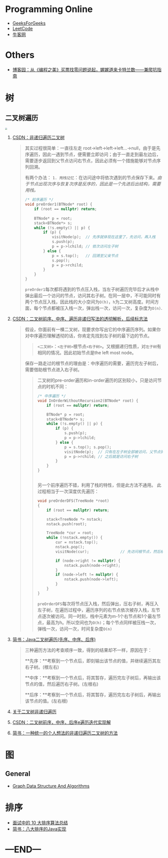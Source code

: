# Programming Online

- [GeeksForGeeks](https://www.geeksforgeeks.org/)
- [LeetCode](https://leetcode.com/)
- [牛客网](https://www.nowcoder.com/)

# Others

- [博客园：从《编程之美》买票找零问题说起，娓娓道来卡特兰数——兼爬坑指南](http://www.cnblogs.com/wuyuegb2312/p/3016878.html#suggestion) <!--超详细-->

# 树

## 二叉树遍历

<img src="https://upload-images.jianshu.io/upload_images/2405011-5f5b0b136713f744.jpg" style="zoom:40%" >

1. [CSDN：非递归遍历二叉树](https://blog.csdn.net/kofsky/article/details/2886453/) <!--版本全面，解释简略-->

   > 其实过程很简单：一直往左走 root->left->left->left...->null，由于是先序遍历，因此一遇到节点，便需要立即访问；由于一直走到最左边后，需要逐步返回到父节点访问右节点，因此必须有一个措施能够对节点序列回溯。
   >
   > 有两个办法： `1. 用栈记忆`：在访问途中将依次遇到的节点保存下来。*由于节点出现次序与恢复次序是反序的，因此是一个先进后出结构，需要用栈。*
   >
   > ```cpp
   > /* 前序遍历 */
   > void preOrder1(BTNode* root) {
   >     if (root == nullptr) return;
   >     
   >     BTNode* p = root;
   >     stack<BTNode*> s;
   >     while (!s.empty() || p) {
   >         if (p) {
   >             visitNode(p);  // 先序就体现在这里了，先访问，再入栈
   >             s.push(p);
   >             p = p->lchild; // 依次访问左子树
   >         } else {
   >             p = s.top();   // 回溯至父亲节点
   >             s.pop();
   >             p = p->rchild;
   >         }
   >     }
   > }
   > ```
   >
   > `preOrder1`每次都将遇到的节点压入栈，当左子树遍历完毕后才从栈中弹出最后一个访问的节点，访问其右子树。在同一层中，不可能同时有两个节点压入栈，因此栈的大小空间为`O(h)`，`h`为二叉树高度。时间方面，每个节点都被压入栈一次，弹出栈一次，访问一次，复杂度为`O(n)`.

2. [CSDN：二叉树前序、中序、遍历非递归写法的透彻解析，后续标志法](https://blog.csdn.net/zhangxiangdavaid/article/details/37115355) <!--中序的过程最详细-->

   > 假设，你面前有一棵二叉树，现要求你写出它的中序遍历序列。如果你对中序遍历理解透彻的话，你肯定先找到左子树的最下边的节点。
   >
   > > `<二叉树>`：`<左子树>`根节点`<右子树>`。又根据递归性质，对`左子树`有相同的情况。因此初始节点是the left most node。
   >
   > 保存一路走过的根节点的理由是：中序遍历的需要，遍历完左子树后，需要借助根节点进入右子树。
   >
   > > 二叉树的pre-order遍历和in-order遍历的区别较小，只是访问节点的时机不同：
   > >
   > > ```cpp
   > > /* 中序遍历 */
   > > void InOrderWithoutRecursion2(BTNode* root) {
   > >     if (root == nullptr) return;
   > > 
   > >     BTNode* p = root;
   > >     stack<BTNode*> s;
   > >     while (!s.empty() || p) {
   > >         if (p) {
   > >             s.push(p);
   > >             p = p->lchild;
   > >         } else {
   > >             p = s.top(); s.pop();
   > >             visitNode(p);  // 只有在左子树全部被访问，父节点弹出栈才访问
   > >             p = p->rchild; // 之后就是访问右子树
   > >         }
   > >     }
   > > }
   > > 
   > > 
   > > 
   > > ```
   > >
   > > 另一个前序遍历不错，利用了栈的特性，但是此方法不通用。 此过程相当于一次深度优先遍历：
   > >
   > > ```cpp
   > > void preOrderDFS(TreeNode *root)
   > > {
   > >     if (root == nullptr) return;
   > > 
   > >     stack<TreeNode *> nstack;
   > >     nstack.push(root);
   > > 
   > >     TreeNode *cur = root;
   > >     while (!nstack.empty()) {
   > >         cur = nstack.top();
   > >         nstack.pop();
   > >         visitNode(cur);              // 先访问根节点，然后根节点就无需入栈
   > > 
   > >         if (node->right != nullptr) {
   > >             nstack.push(node->right);
   > >         }
   > >         if (node->left != nullptr) {
   > >             nstack.push(node->left);
   > >         }
   > >     }
   > > }
   > > 
   > > ```
   > >
   > > `preOrderDFS`每次将节点压入栈，然后弹出，压右子树，再压入左子树，在遍历过程中，遍历序列的右节点依次被存入栈，左节点逐次被访问。同一时刻，栈中元素为m-1个右节点和1个最左节点，最高为h。所以空间也为`O(h)`；每个节点同样被压栈一次，弹栈一次，访问一次，时间复杂度`O(n)`

3. [简书：Java二叉树遍历(先序、中序、后序)](https://www.jianshu.com/p/456af5480cee) <!--整体略详细-->

   > 三种遍历方法的考查顺序一致，得到的结果却不一样，原因在于：
   >
   > **先序：**考察到一个节点后，即刻输出该节点的值，并继续遍历其左右子树。(根左右)
   >
   > **中序：**考察到一个节点后，将其暂存，遍历完左子树后，再输出该节点的值，然后遍历右子树。(左根右)
   >
   > **后序：**考察到一个节点后，将其暂存，遍历完左右子树后，再输出该节点的值。(左右根) 

4. [关于二叉树非递归遍历](http://crescentmoon.info/2012/10/14/%E5%85%B3%E4%BA%8E%E4%BA%8C%E5%8F%89%E6%A0%91%E9%9D%9E%E9%80%92%E5%BD%92%E9%81%8D%E5%8E%86/) <!--大概后序遍历讲得还好-->

5. [CSDN：二叉树前序，中序，后序e遍历迭代实现解](https://blog.csdn.net/u014787113/article/details/49717831) <!--邓俊晖的方法，解释一般-->

6. [简书：一种统一的个人想法的非递归遍历二叉树的方法](https://www.jianshu.com/p/49c8cfd07410) <!--看看就行了-->



# 图

## General

- [Graph Data Structure And Algorithms](https://www.geeksforgeeks.org/graph-data-structure-and-algorithms/#introDFSnBFS) <!--既有文章说明，又有代码实现练习-->

# 排序

- [面试中的 10 大排序算法总结](http://www.codeceo.com/article/10-sort-algorithm-interview.html) <!--不错。每个算法前都有长段说明，语言通俗。-->
- [简书：八大排序的Java实现](https://www.jianshu.com/p/7f39f04af138)





# —END—